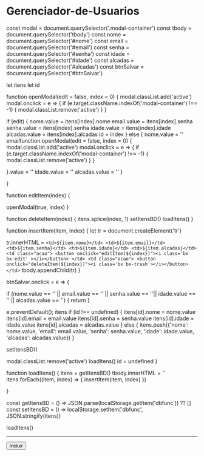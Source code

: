# Gerenciador-de-Usuarios

const modal = document.querySelector('.modal-container')
const tbody = document.querySelector('tbody')
const nome = document.querySelector('#nome')
const email = document.querySelector('#email')
const senha = document.querySelector('#senha')
const idade = document.querySelector('#idade')
const alcadas = document.querySelector('#alcadas')
const btnSalvar = document.querySelector('#btnSalvar')

let itens
let id

function openModal(edit = false, index = 0) {
  modal.classList.add('active')
  modal.onclick = e => {
    if (e.target.className.indexOf('modal-container') !== -1) {
      modal.classList.remove('active')
    }
  }

  if (edit) {
    nome.value = itens[index].nome
    email.value = itens[index].senha
    senha.value = itens[index].senha
    idade.value = itens[index].idade
    alcadas.value = itens[index].alcadas
    id = index
  } else {
    nome.value = ''
    emailfunction openModal(edit = false, index = 0) {
  modal.classList.add('active')
  modal.onclick = e => {
    if (e.target.className.indexOf('modal-container') !== -1) {
      modal.classList.remove('active')
    }
  }

}.value = ''
    idade.value = ''
    alcadas.value = ''
  }
  
}

function editItem(index) {

  openModal(true, index)
}

function deleteItem(index) {
  itens.splice(index, 1)
  setItensBD()
  loadItens()
}

function insertItem(item, index) {
  let tr = document.createElement('tr')

  tr.innerHTML = `
    <td>${item.nome}</td>
    <td>${item.email}</td>
    <td>${item.senha}</td>
    <td>${item.idade}</td>
    <td>${item.alcadas}</td>
    <td class="acao">
      <button onclick="editItem(${index})"><i class='bx bx-edit' ></i></button>
    </td>
    <td class="acao">
      <button onclick="deleteItem(${index})"><i class='bx bx-trash'></i></button>
    </td>
  `
  tbody.appendChild(tr)
}

btnSalvar.onclick = e => {
  
  if (nome.value == '' || email.value == '' || senha.value == ''|| idade.value == '' || alcadas.value == '') {
    return
  }

  e.preventDefault();
  itens
  if (id !== undefined) {
    itens[id].nome = nome.value
    itens[id].email = email.value
    itens[id].senha = senha.value
    itens[id].idade = idade.value
    itens[id].alcadas = alcadas.value
  } else {
    itens.push({'nome': nome.value, 'email': email.value, 'senha': senha.value, 'idade': idade.value, 'alcadas': alcadas.value})
  }


  setItensBD()

  modal.classList.remove('active')
  loadItens()
  id = undefined
}

function loadItens() {
  itens = getItensBD()
  tbody.innerHTML = ''
  itens.forEach((item, index) => {
    insertItem(item, index)
  })

}

const getItensBD = () => JSON.parse(localStorage.getItem('dbfunc')) ?? []
const setItensBD = () => localStorage.setItem('dbfunc', JSON.stringify(itens))

loadItens()







-----------------------------------------------------------------------------------------------------------------------------------------



<button onclick="openModal()" id="modal">Incluir</button>
    <dialog class="modal-teste">
      <div class="divTable">
        <div class="modal-container">
          <div class="modal">
            <form>
              <label for="nome">Nome</label>
              <input id="nome" type="text" required/>
              
              <label for="email">Email</label>
              <input id="email" type="modal.classList.add('active')email" required />
    
              <label for="senha">Senha</label>
              <input id="senha" type="password" required/>
    
              <label for="idade">Idade</label>
              <input id="idade" type="number" required/>
    
              <label for="alcadas">Alçadas</label>
              <select id="alcadas" name="Alçada" required>
                <option value="Diretor">Presidente</option>
                <option value="Gerente">Gerente</option>
                <option value="Funcionario">Secretário</option>
              </select>
              <button id="btnSalvar">Salvar</button>
            </form>
          </div>
        </div>
    </dialog>
  
    <div class="divTable">
      <table>
        <thead>
          <tr>
            <th>Id</th>
            <th>Nome</th>
            <th>Email</th>
            <th>Senha</th>
            <th>Idade</th>
            <th>Alçada</th>
            <th class="acao">Editar</th>
            <th class="acao">Excluir</th>
          </tr>
        </thead>
        <tbody>
        </tbody>
        </dialog>
      </table>
    </div>

    <ul id="user-list">

    </ul>
